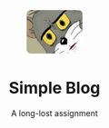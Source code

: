 
<p align="center">
  <a href="http://github.com/zuiidea/antd-admin">
    <img alt="antd-admin" height="80" src="./docs/_media/tom.jpg">
  </a>
</p>

<h1 align="center">Simple Blog</h1>

<div align="center">

  A long-lost assignment

</div>